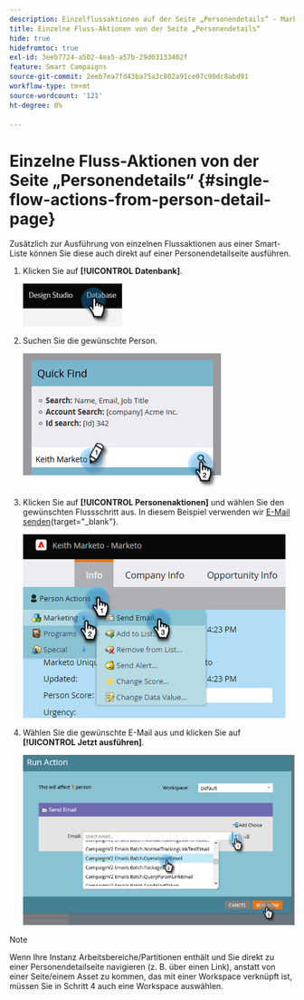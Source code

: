```yaml
---
description: Einzelflussaktionen auf der Seite „Personendetails“ - Marketo-Dokumente - Produktdokumentation
title: Einzelne Fluss-Aktionen von der Seite „Personendetails“
hide: true
hidefromtoc: true
exl-id: 3eeb7724-a502-4ea5-a57b-29d03133402f
feature: Smart Campaigns
source-git-commit: 2eeb7ea7fd43ba75a3c802a91ce07c90dc8abd91
workflow-type: tm+mt
source-wordcount: '121'
ht-degree: 0%

---
```


# Einzelne Fluss-Aktionen von der Seite „Personendetails“ {#single-flow-actions-from-person-detail-page}

Zusätzlich zur Ausführung von einzelnen Flussaktionen aus einer Smart-Liste können Sie diese auch direkt auf einer Personendetailseite ausführen.

1. Klicken Sie auf **[!UICONTROL Datenbank]**.

   ![](assets/single-flow-actions-from-person-detail-page-1.png)

1. Suchen Sie die gewünschte Person.

   ![](assets/single-flow-actions-from-person-detail-page-2.png)

1. Klicken Sie auf **[!UICONTROL Personenaktionen]** und wählen Sie den gewünschten Flussschritt aus. In diesem Beispiel verwenden wir [E-Mail senden](/help/marketo/product-docs/core-marketo-concepts/smart-campaigns/flow-actions/send-email.md){target="_blank"}.

   ![](assets/single-flow-actions-from-person-detail-page-3.png)

1. Wählen Sie die gewünschte E-Mail aus und klicken Sie auf **[!UICONTROL Jetzt ausführen]**.

   ![](assets/single-flow-actions-from-person-detail-page-4.png)

>[!NOTE]
>
>Wenn Ihre Instanz Arbeitsbereiche/Partitionen enthält und Sie direkt zu einer Personendetailseite navigieren (z. B. über einen Link), anstatt von einer Seite/einem Asset zu kommen, das mit einer Workspace verknüpft ist, müssen Sie in Schritt 4 auch eine Workspace auswählen.
